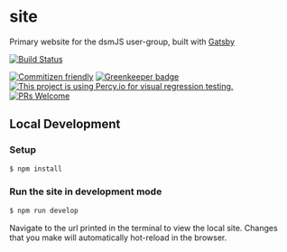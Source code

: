 # site

Primary website for the dsmJS user-group, built with [Gatsby](https://www.gatsbyjs.org/)

[![Build Status](https://img.shields.io/travis/dsmjs/site.svg?style=flat&branch=master)](https://travis-ci.org/dsmjs/site)

[![Commitizen friendly](https://img.shields.io/badge/commitizen-friendly-brightgreen.svg)](http://commitizen.github.io/cz-cli/)
[![Greenkeeper badge](https://badges.greenkeeper.io/dsmjs/site.svg)](https://greenkeeper.io/)
[![This project is using Percy.io for visual regression testing.](https://percy.io/static/images/percy-badge.svg)](https://percy.io/dsmjs/site)
[![PRs Welcome][PRs-badge]][PRs-link]

## Local Development

### Setup

```sh
$ npm install
```

### Run the site in development mode

```sh
$ npm run develop
```

Navigate to the url printed in the terminal to view the local site. Changes that
you make will automatically hot-reload in the browser.

[PRs-link]: http://makeapullrequest.com
[PRs-badge]: https://img.shields.io/badge/PRs-welcome-brightgreen.svg
